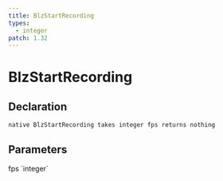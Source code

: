 ```yaml
---
title: BlzStartRecording
types:
  - integer
patch: 1.32
---
```


# BlzStartRecording

## Declaration

```
native BlzStartRecording takes integer fps returns nothing
```

## Parameters
<dl>
  <dt>fps `integer`</dt>
  <dd></dd>
</dl>